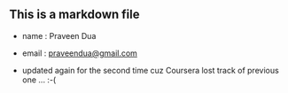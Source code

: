 ## This is a markdown file

* name : Praveen Dua
* email : praveendua@gmail.com

* updated again for the second time cuz Coursera lost track of previous one ... :-(

